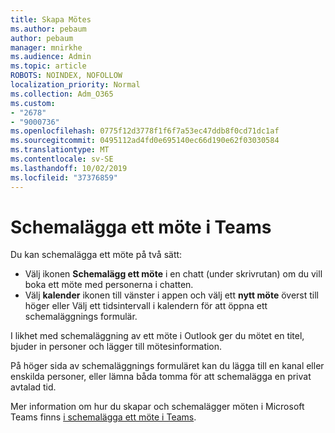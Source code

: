 ```yaml
---
title: Skapa Mötes
ms.author: pebaum
author: pebaum
manager: mnirkhe
ms.audience: Admin
ms.topic: article
ROBOTS: NOINDEX, NOFOLLOW
localization_priority: Normal
ms.collection: Adm_O365
ms.custom:
- "2678"
- "9000736"
ms.openlocfilehash: 0775f12d3778f1f6f7a53ec47ddb8f0cd71dc1af
ms.sourcegitcommit: 0495112ad4fd0e695140ec66d190e62f03030584
ms.translationtype: MT
ms.contentlocale: sv-SE
ms.lasthandoff: 10/02/2019
ms.locfileid: "37376859"
---
```

# <a name="schedule-a-meeting-in-teams"></a>Schemalägga ett möte i Teams

Du kan schemalägga ett möte på två sätt: 

- Välj ikonen **Schemalägg ett möte** i en chatt (under skrivrutan) om du vill boka ett möte med personerna i chatten.
- Välj **kalender** ikonen till vänster i appen och välj ett **nytt möte** överst till höger eller Välj ett tidsintervall i kalendern för att öppna ett schemaläggnings formulär.

I likhet med schemaläggning av ett möte i Outlook ger du mötet en titel, bjuder in personer och lägger till mötesinformation.

På höger sida av schemaläggnings formuläret kan du lägga till en kanal eller enskilda personer, eller lämna båda tomma för att schemalägga en privat avtalad tid.

Mer information om hur du skapar och schemalägger möten i Microsoft Teams finns [i schemalägga ett möte i Teams](https://support.office.com/article/Schedule-a-meeting-in-Teams-943507a9-8583-4c58-b5d2-8ec8265e04e5).